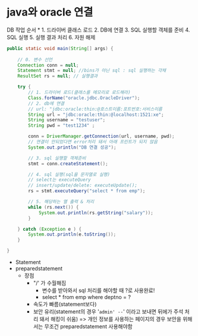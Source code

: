 # java와 oracle 연결

 DB 작업 순서
		 *  1. 드라이버 클래스 로드
	2. DB에 연결
	3. SQL 실행할 객체를 준비
	4. SQL 실행
	5. 실행 결과 처리
	6. 자원 해제

```java
public static void main(String[] args) {
   
    // 0. 변수 선언
    Connection conn = null;
    Statement stmt = null; //bins가 아닌 sql : sql 실행하는 갹채
    ResultSet rs = null; // 실행결과

    try {
        // 1. 드라이버 로드(클래스를 메모리로 로드해라)
        Class.forName("oracle.jdbc.OracleDriver");
        // 2. db에 연결
        // url: "jdbc:oracle:thin:@호스트이름:포트번호:서비스이름
        String url = "jdbc:oracle:thin:@localhost:1521:xe";
        String username = "testuser";
        String pwd = "test1234" ;

        conn = DriverManager.getConnection(url, username, pwd);
        // 연결이 안되었다면 error처리 돼서 아래 프린트가 되지 않음
        System.out.println("DB 연결 성공");

        // 3. sql 실행할 객체준비
        stmt = conn.createStatement();

        // 4. sql 실행(sql을 문자열로 실행)
        // select는 executeQuery
        // insert/update/delete: executeUpdate();
        rs = stmt.executeQuery("select * from emp");

        // 5. 해당하는 열 출력 & 처리
        while (rs.next()) {
            System.out.println(rs.getString("salary"));
        }

    } catch (Exception e ) {
        System.out.println(e.toString());
    }

}
```



* Statement
* preparedstatement
  * 장점
    * "/' 가 수월해짐
      * 변수를 받아와서 sql 처리를 해야할 때 ?로 사용완료!
      * select * from emp where deptno = ?
    * 속도가 빠름(statement보다)
    * 보안 유리(statement의 경우 '`admin' --`' 이라고 보내면 뒤에가 주석 처리 돼서 해킹이 쉬움) => 개인 정보를 사용하는 페이지의 경우 보안을 위해서는 무조건 preparedstatement 사용해야함